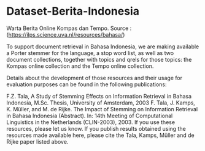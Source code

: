 # Dataset-Berita-Indonesia
Warta Berita Online Kompas dan Tempo. Source : (https://ilps.science.uva.nl/resources/bahasa/)


To support document retrieval in Bahasa Indonesia, we are making available a Porter stemmer for the language, a stop word list, as well as two document collections, together with topics and qrels for those topics: the Kompas online collection and the Tempo online collection.

Details about the development of those resources and their usage for evaluation purposes can be found in the following publications:

F.Z. Tala, A Study of Stemming Effects on Information
Retrieval in Bahasa Indonesia, M.Sc. Thesis, University of
Amsterdam, 2003
F. Tala, J. Kamps, K. Müller, and M. de Rijke. The Impact of Stemming on Information Retrieval in Bahasa Indonesia (Abstract). In: 14th Meeting of Computational Linguistics in the Netherlands (CLIN-2003), 2003.
If you use these resources, please let us know. If you publish results obtained using the resources made available here, please cite the Tala, Kamps, Müller and de Rijke paper listed above.
